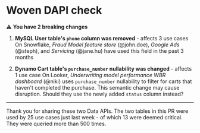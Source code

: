 # Woven DAPI check

:warning: **You have 2 breaking changes**

1. **MySQL User table's `phone` column was removed**  - affects 3 use cases
    On Snowflake, _Fraud Model feature store_ (@john.doe), _Google Ads_ (@steph), and _Servicing_ (@jane.hu) have used this field in the past 3 months

2. **Dynamo Cart table's `purchase_number` nullability was changed** - affects 1 use case
    On Looker, _Underwriting model performance WBR dashboard_ (@niki) uses `purchase_number` nullability to filter for carts that haven't completed the purchase. This semantic change may cause disruption. Should they use the newly added `status` column instead?

-------------------

Thank you for sharing these two Data APIs. The two tables in this PR were used by 25 use cases just last week - of which 13 were deemed critical. They were queried more than 500 times.
